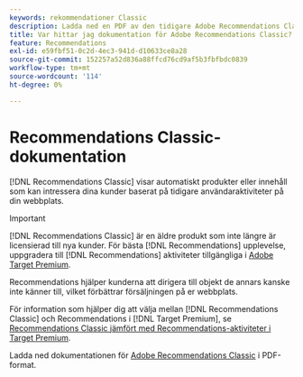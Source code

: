 ```yaml
---
keywords: rekommendationer Classic
description: Ladda ned en PDF av den tidigare Adobe Recommendations Classic-dokumentationen.
title: Var hittar jag dokumentation för Adobe Recommendations Classic?
feature: Recommendations
exl-id: e59fbf51-0c2d-4ec3-941d-d10633ce8a28
source-git-commit: 152257a52d836a88ffcd76cd9af5b3fbfbdc0839
workflow-type: tm+mt
source-wordcount: '114'
ht-degree: 0%

---
```


# Recommendations Classic-dokumentation

[!DNL Recommendations Classic] visar automatiskt produkter eller innehåll som kan intressera dina kunder baserat på tidigare användaraktiviteter på din webbplats.

>[!IMPORTANT]
>
>[!DNL Recommendations Classic] är en äldre produkt som inte längre är licensierad till nya kunder. För bästa [!DNL Recommendations] upplevelse, uppgradera till [!DNL Recommendations] aktiviteter tillgängliga i [Adobe Target Premium](/help/main/c-intro/intro.md).

Recommendations hjälper kunderna att dirigera till objekt de annars kanske inte känner till, vilket förbättrar försäljningen på er webbplats.

För information som hjälper dig att välja mellan [!DNL Recommendations Classic] och Recommendations i [!DNL Target Premium], se [Recommendations Classic jämfört med Recommendations-aktiviteter i Target Premium](/help/main/c-recommendations/c-recommendations-faq/recommendations-classic-versus-recommendations-activities-target-premium.md).

Ladda ned dokumentationen för [Adobe Recommendations Classic](/help/main/assets/adobe-recommendations-classic.pdf) i PDF-format.
